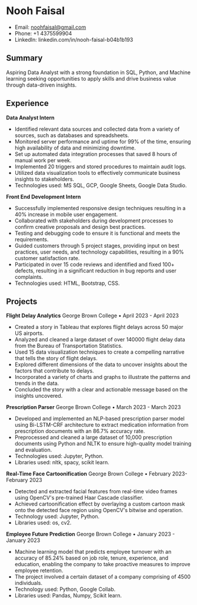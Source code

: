 

# Nooh Faisal

- Email: noohfaisal@gmail.com 
- Phone: +1 4375599904 
- LinkedIn: linkedin.com/in/nooh-faisal-b04b1b193 

## Summary

Aspiring Data Analyst with a strong foundation in SQL, Python, and Machine learning seeking opportunities to apply skills and drive business value through data-driven insights.

## Experience

**Data Analyst Intern**
- Identified relevant data sources and collected data from a variety of sources, such as databases and spreadsheets.
- Monitored server performance and uptime for 99% of the time, ensuring high availability of data and minimizing downtime.
- Set up automated data integration processes that saved 8 hours of manual work per week.
- Implemented 20 triggers and stored procedures to maintain audit logs.
- Utilized data visualization tools to effectively communicate business insights to stakeholders.
- Technologies used: MS SQL, GCP, Google Sheets, Google Data Studio.

**Front End Development Intern**
- Successfully implemented responsive design techniques resulting in a 40% increase in mobile user engagement.
- Collaborated with stakeholders during development processes to confirm creative proposals and design best practices.
- Testing and debugging code to ensure it is functional and meets the requirements.
- Guided customers through 5 project stages, providing input on best practices, user needs, and technology capabilities, resulting in a 90% customer satisfaction rate.
- Participated in over 15 code reviews and identified and fixed 100+ defects, resulting in a significant reduction in bug reports and user complaints.
- Technologies used: HTML, Bootstrap, CSS.

## Projects

**Flight Delay Analytics**
George Brown College • April 2023 - April 2023
- Created a story in Tableau that explores flight delays across 50 major US airports.
- Analyzed and cleaned a large dataset of over 140000 flight delay data from the Bureau of Transportation Statistics.
- Used 15 data visualization techniques to create a compelling narrative that tells the story of flight delays.
- Explored different dimensions of the data to uncover insights about the factors that contribute to delays.
- Incorporated a variety of charts and graphs to illustrate the patterns and trends in the data.
- Concluded the story with a clear and actionable message based on the insights uncovered.

**Prescription Parser**
George Brown College • March 2023 - March 2023
- Developed and implemented an NLP-based prescription parser model using Bi-LSTM-CRF architecture to extract medication information from prescription documents with an 86.7% accuracy rate.
- Preprocessed and cleaned a large dataset of 10,000 prescription documents using Python and NLTK to ensure high-quality model training and evaluation.
- Technologies used: Jupyter, Python.
- Libraries used: nltk, spacy, scikit learn.

**Real-Time Face Cartoonification**
George Brown College • February 2023- February 2023
- Detected and extracted facial features from real-time video frames using OpenCV's pre-trained Haar Cascade classifier.
- Achieved cartoonification effect by overlaying a custom cartoon mask onto the detected face region using OpenCV's bitwise and operation.
- Technology used: Jupyter, Python.
- Libraries used: os, cv2.

**Employee Future Prediction**
George Brown College • January 2023 - January 2023
- Machine learning model that predicts employee turnover with an accuracy of 85.24% based on job role, tenure, experience, and education, enabling the company to take proactive measures to improve employee retention.
- The project involved a certain dataset of a company comprising of 4500 individuals.
- Technology used: Python, Google Collab.
- Libraries used: Pandas, Numpy, Scikit learn.



